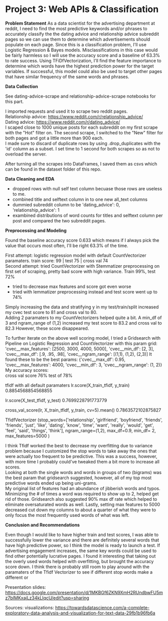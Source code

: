 # Project 3: Web APIs & Classification


**Problem Statement**
As a data scientist for the advertising department at reddit, I need to find the most predictive keywords and/or phrases to accurately classify the the dating advice and relationship advice subreddit pages so we can use them to determine which advertisements should populate on each page. Since this is a classification problem, I'll use Logistic Regression & Bayes models.  Misclassifications in this case would be fairly harmless so I will use the accuracy score and a baseline of 63.3% to rate success.
Using TFiDfVectorization, I'll find the feature importance to determine which words have the highest prediction power for the target variables.  If successful, this model could also be used to target other pages that have similar frequency of the same words and phrases. 

**Data Collection**

See dating-advice-scrape and relationship-advice-scrape notebooks for this part.  

I imported requests and used it to scrape two reddit pages.  
Relationship advice: https://www.reddit.com/r/relationship_advice/  
Dating advice: https://www.reddit.com/r/dating_advice/  
I scaped close to 1000 unique posts for each subreddit on my first scrape with the "Hot" filter on. The second scrape, I switched to the "New" filter for both pages and got a little more than 900 each.  
I made sure to discard of duplicate rows by using .drop_duplicates with the 'id' column as a subset.
I set time to 1 second for both scrapes so as not to overload the server.

After turning all the scrapes into DataFrames, I saved them as csvs which can be found in the dataset folder of this repo. 


**Data Cleaning and EDA**

- dropped rows with null self text column becuase those rows are useless to me. 
- combined title and selftext column in to one new all_text columns
- dummied subreddit column to be 'dating_advice': 0, 'relationship_advice': 1 
- exambined distributions of word counts for titles and selftext column per post and compared the two subreddit pages.

**Preprocessing and Modeling**

Found the baseline accuracy score 0.633 which means if I always pick the value that occurs most often, I'll be right 63.3% of the time. 

First attempt: 
logistic regression model with default CountVectorizer paramaters.
train score: 99 | test 75 | cross val 74  
Second attempt: 
tried CountVectorizer with Stemmatizer preprocessing on first set of scraping, pretty bad score with high variance. Train 99%, test 72%
- tried to decrease max features and score got even worse
- tried with lemmatizer preprocessing instead and test score went up to 74% 

Simply increasing the data and stratifying y in my test/train/split increased my cvec test score to 81 and cross val to 80.  
Adding 2 paramaters to my CountVectorizers helped quite a bit. A min_df of 3 and ngram_range of (1,2) increased my test score to 83.2 and cross val to 82.3  However, these score disappeared.

To further iterate on the above well scoring model, I tried a Gridsearch with Pipeline on Logistic Regression and CountVectorizer with this param grid:
'cvec__max_features': [2500, 3000, 4000, 5000],
    'cvec__min_df': [2, 3],
    'cvec__max_df': [.9, .95, .98],
    'cvec__ngram_range': [(1,1), (1,2), (2,3)]
 It found these to be the best params:
{'cvec__max_df': 0.95,
 'cvec__max_features': 4000,
 'cvec__min_df': 3,
 'cvec__ngram_range': (1, 2)}
 My accuracy scores:  
 cross val score 76%
 test of 78%
 
 
tfidf with all default paramaters 
lr.score(X_train_tfidf, y_train)
0.8854568854568855

lr.score(X_test_tfidf, y_test)
0.7699228791773779

cross_val_score(lr, X_train_tfidf, y_train, cv=5).mean()
0.7863572102875827


 TfidfVectorizer 
 (stop_words=['relationship', 'girlfriend', 
                                               'boyfriend', 'friends', 'friends', 
                                               'just', 'like', 'dating', 'know',
                                              'time', 'want', 'really', 'would',
                                              'get', 'feel', 'said', 'things', 'think'],
                                   ngram_range=(1,2),
                                   max_df=0.9,
                                   min_df= 2,
                                   max_features=5000
                                  )

I think Tfidf worked the best to decrease my overfitting due to variance problem because I customized the stop words to take away the ones that were actually too frequent to be predictive. This was a success, however, with more time I probably could've tweaked them a bit more to increase all scores.  
Looking at both the single words and words in groups of two (bigrams) was the best param that gridsearch suggested, however, all of my top most predictive words ended up being uni-grams.  
My original list of features had an abundance of jibberish words and typos.  Minimizing the # of times a word was required to show up to 2, helped get rid of those. 
Gridsearch also suggested 90% max df rate which helped to eliminate oversaturated words as well.
Lastly, setting max features to 5000 decreased cut down my columns to about a quarter of what they were to only focus the most frequently used words of what was left.

**Conclusion and Recommendations**

Even though I would like to have higher train and test scores, I was able to successfully lower the variance and there are definitely several words that have high predictive power, so I think the model is ready to launch a test.  If advertising engagement increases, the same key words could be used to find other potentially lucrative pages. I found it interesting that taking out the overly used words helped with overfitting, but brought the accuracy score down. I think there is probably still room to play around with the paramaters of the Tfidf Vectorizer to see if different stop words make a different or  

Presentation slides: https://docs.google.com/presentation/d/1MKBGf6ZKN9XmH2RUndbwFU5mz7bIMKxajLz34kLIqcU/edit?usp=sharing

Sources:
visualizations: https://towardsdatascience.com/a-complete-exploratory-data-analysis-and-visualization-for-text-data-29fb1b96fb6a

